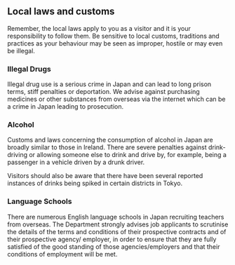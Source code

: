 ## Local laws and customs

Remember, the local laws apply to you as a visitor and it is your responsibility to follow them. Be sensitive to local customs, traditions and practices as your behaviour may be seen as improper, hostile or may even be illegal.

### **Illegal Drugs**

Illegal drug use is a serious crime in Japan and can lead to long prison terms, stiff penalties or deportation. We advise against purchasing medicines or other substances from overseas via the internet which can be a crime in Japan leading to prosecution.

### **Alcohol**

Customs and laws concerning the consumption of alcohol in Japan are broadly similar to those in Ireland. There are severe penalties against drink-driving or allowing someone else to drink and drive by, for example, being a passenger in a vehicle driven by a drunk driver.

Visitors should also be aware that there have been several reported instances of drinks being spiked in certain districts in Tokyo.

### **Language Schools**

There are numerous English language schools in Japan recruiting teachers from overseas. The Department strongly advises job applicants to scrutinise the details of the terms and conditions of their prospective contracts and of their prospective agency/ employer, in order to ensure that they are fully satisfied of the good standing of those agencies/employers and that their conditions of employment will be met.